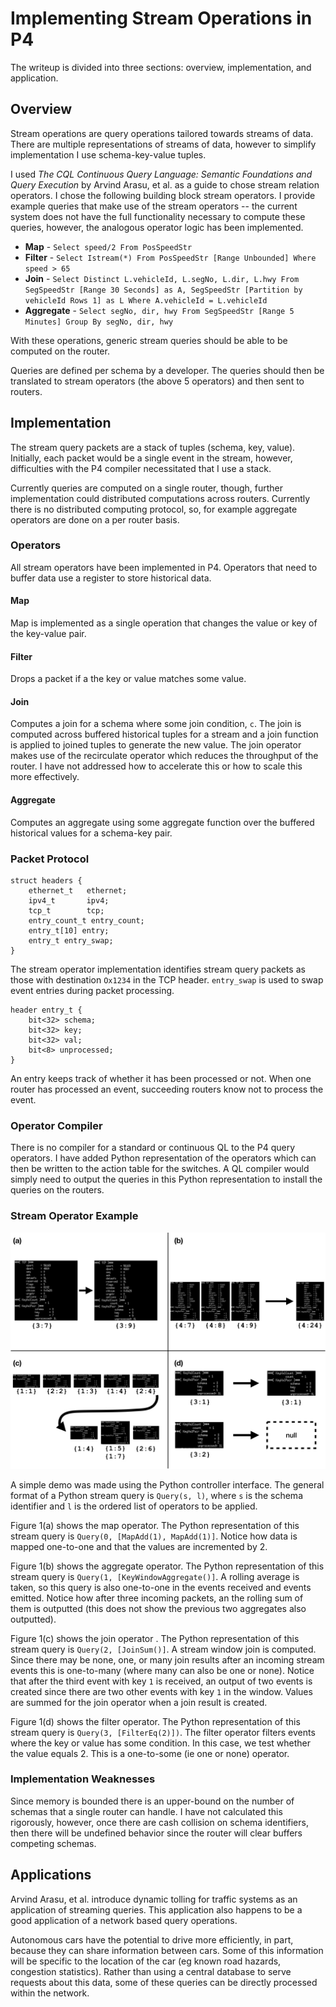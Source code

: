 # Implementing Stream Operations in P4 

The writeup is divided into three sections: overview, implementation, and application.

## Overview

Stream operations are query operations tailored towards streams of data. There are multiple representations of streams of data, however to simplify implementation I use schema-key-value tuples. 

I used _The CQL Continuous Query Language: Semantic Foundations and Query Execution_ by Arvind Arasu, et al. as a guide to chose stream relation operators. I chose the following building block stream operators. I provide example queries that make use of the stream operators -- the current system does not have the full functionality necessary to compute these queries, however, the analogous operator logic has been implemented.

 - __Map__ - `Select speed/2 From PosSpeedStr`
 - __Filter__ - `Select Istream(*) From PosSpeedStr [Range Unbounded] Where speed > 65`
 - __Join__ - `Select Distinct L.vehicleId, L.segNo, L.dir, L.hwy From SegSpeedStr [Range 30 Seconds] as A, SegSpeedStr [Partition by vehicleId Rows 1] as L Where A.vehicleId = L.vehicleId`
 - __Aggregate__ - `Select segNo, dir, hwy From SegSpeedStr [Range 5 Minutes] Group By segNo, dir, hwy`



With these operations, generic stream queries should be able to be computed on the router.

Queries are defined per schema by a developer. The queries should then be translated to stream operators (the above 5 operators) and then sent to routers.


## Implementation

The stream query packets are a stack of tuples (schema, key, value). Initially, each packet would be a single event in the stream, however, difficulties with the P4 compiler necessitated that I use a stack.

Currently queries are computed on a single router, though, further implementation could distributed computations across routers. Currently there is no distributed computing protocol, so, for example aggregate operators are done on a per router basis.

### Operators
All stream operators have been implemented in P4. Operators that need to buffer data use a register to store historical data.

#### Map
Map is implemented as a single operation that changes the value or key of the key-value pair.

#### Filter
Drops a packet if a the key or value matches some value.

#### Join
Computes a join for a schema where some join condition, `c`. The join is computed across buffered historical tuples for a stream and a join function is applied to joined tuples to generate the new value. The join operator makes use of the recirculate operator which reduces the throughput of the router. I have not addressed how to accelerate this or how to scale this more effectively.

#### Aggregate
Computes an aggregate using some aggregate function over the buffered historical values for a schema-key pair.

### Packet Protocol
```
struct headers {
    ethernet_t   ethernet;
    ipv4_t       ipv4;
    tcp_t        tcp;
    entry_count_t entry_count;
    entry_t[10] entry;
    entry_t entry_swap;
}
```

The stream operator implementation identifies stream query packets as those with destination `Ox1234` in the TCP header. `entry_swap` is used to swap event entries during packet processing.

```
header entry_t {
    bit<32> schema;
    bit<32> key;
    bit<32> val;
    bit<8> unprocessed;
}
```

An entry keeps track of whether it has been processed or not. When one router has processed an event, succeeding routers know not to process the event.

### Operator Compiler
There is no compiler for a standard or continuous QL to the P4 query operators. I have added Python representation of the operators which can then be written to the action table for the switches. A QL compiler would simply need to output the queries in this Python representation to install the queries on the routers.

### Stream Operator Example

![(a) Map operator, (b) aggregate operator, (c) join operator, (d) filter operator](demoimages/demoimages.001.jpeg)

A simple demo was made using the Python controller interface. The general format of a Python stream query is `Query(s, l)`, where `s` is the schema identifier and `l` is the ordered list of operators to be applied.

Figure 1(a) shows the map operator. The Python representation of this stream query is `Query(0, [MapAdd(1), MapAdd(1)]`. Notice how data is mapped one-to-one and that the values are incremented by 2.

Figure 1(b) shows the aggregate operator. The Python representation of this stream query is `Query(1, [KeyWindowAggregate()]`. A rolling average is taken, so this query is also one-to-one in the events received and events emitted. Notice how after three incoming packets, an the rolling sum of them is outputted (this does not show the previous two aggregates also outputted).

Figure 1(c) shows the join operator . The Python representation of this stream query is `Query(2, [JoinSum()]`. A stream window join is computed. Since there may be none, one, or many join results after an incoming stream events this is one-to-many (where many can also be one or none). Notice that after the third event with key `1` is received, an output of two events is created since there are two other events with key `1` in the window. Values are summed for the join operator when a join result is created.

Figure 1(d) shows the filter operator. The Python representation of this stream query is `Query(3, [FilterEq(2)])`. The filter operator filters events where the key or value has some condition. In this case, we test whether the value equals 2. This is a one-to-some (ie one or none) operator.

### Implementation Weaknesses

Since memory is bounded there is an upper-bound on the number of schemas that a single router can handle. I have not calculated this rigorously, however, once there are cash collision on schema identifiers, then there will be undefined behavior since the router will clear buffers competing schemas.

## Applications

Arvind Arasu, et al. introduce dynamic tolling for traffic systems as an application of streaming queries. This application also happens to be a good application of a network based query operations. 

Autonomous cars have the potential to drive more efficiently, in part, because they can share information between cars. Some of this information will be specific to the location of the car (eg known road hazards, congestion statistics). Rather than using a central database to serve requests about this data, some of these queries can be directly processed within the network.